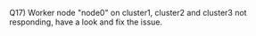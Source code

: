 Q17) Worker node "node0" on cluster1, cluster2 and cluster3 not responding, have a look and fix the issue.
